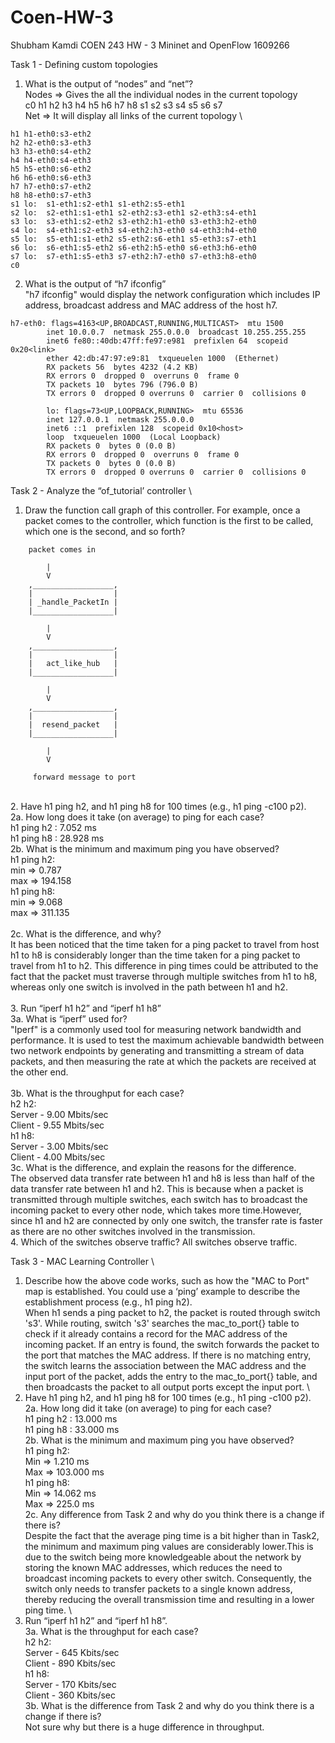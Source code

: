 # Coen-HW-3

Shubham Kamdi 
COEN 243 HW - 3
Mininet and OpenFlow
1609266

Task 1 - Defining custom topologies

1. What is the output of “nodes” and “net”? 
\
Nodes => Gives the all the individual nodes in the current topology 
\
c0 h1 h2 h3 h4 h5 h6 h7 h8 s1 s2 s3 s4 s5 s6 s7
\
Net => It will display all links of the current topology
\
```
h1 h1-eth0:s3-eth2
h2 h2-eth0:s3-eth3
h3 h3-eth0:s4-eth2
h4 h4-eth0:s4-eth3
h5 h5-eth0:s6-eth2
h6 h6-eth0:s6-eth3
h7 h7-eth0:s7-eth2
h8 h8-eth0:s7-eth3
s1 lo:  s1-eth1:s2-eth1 s1-eth2:s5-eth1
s2 lo:  s2-eth1:s1-eth1 s2-eth2:s3-eth1 s2-eth3:s4-eth1
s3 lo:  s3-eth1:s2-eth2 s3-eth2:h1-eth0 s3-eth3:h2-eth0
s4 lo:  s4-eth1:s2-eth3 s4-eth2:h3-eth0 s4-eth3:h4-eth0
s5 lo:  s5-eth1:s1-eth2 s5-eth2:s6-eth1 s5-eth3:s7-eth1
s6 lo:  s6-eth1:s5-eth2 s6-eth2:h5-eth0 s6-eth3:h6-eth0
s7 lo:  s7-eth1:s5-eth3 s7-eth2:h7-eth0 s7-eth3:h8-eth0
c0
```
2. What is the output of “h7 ifconfig”
\
"h7 ifconfig" would display the network configuration which includes IP address, broadcast address and MAC address of the host h7.
```
h7-eth0: flags=4163<UP,BROADCAST,RUNNING,MULTICAST>  mtu 1500
        inet 10.0.0.7  netmask 255.0.0.0  broadcast 10.255.255.255
        inet6 fe80::40db:47ff:fe97:e981  prefixlen 64  scopeid 0x20<link>
        ether 42:db:47:97:e9:81  txqueuelen 1000  (Ethernet)
        RX packets 56  bytes 4232 (4.2 KB)
        RX errors 0  dropped 0  overruns 0  frame 0
        TX packets 10  bytes 796 (796.0 B)
        TX errors 0  dropped 0 overruns 0  carrier 0  collisions 0
        
        lo: flags=73<UP,LOOPBACK,RUNNING>  mtu 65536
        inet 127.0.0.1  netmask 255.0.0.0
        inet6 ::1  prefixlen 128  scopeid 0x10<host>
        loop  txqueuelen 1000  (Local Loopback)
        RX packets 0  bytes 0 (0.0 B)
        RX errors 0  dropped 0  overruns 0  frame 0
        TX packets 0  bytes 0 (0.0 B)
        TX errors 0  dropped 0 overruns 0  carrier 0  collisions 0
```

Task 2 - Analyze the “of_tutorial’ controller
\
1. Draw the function call graph of this controller. For example, once a packet comes to the
controller, which function is the first to be called, which one is the second, and so forth?

```
	packet comes in
	
        |
        V
	,__________________,
	|                  |
	| _handle_PacketIn |
	|__________________|
	
	    |
	    V
	,__________________,
	|                  |
	|   act_like_hub   |   
	|__________________|
	
	    |
	    V
	,__________________,
	|                  |
	|  resend_packet   |
	|__________________|
		
	    |
	    V

     forward message to port
```
\
2. Have h1 ping h2, and h1 ping h8 for 100 times (e.g., h1 ping -c100 p2).
\
2a. How long does it take (on average) to ping for each case?
\
h1 ping h2 : 7.052 ms
\
h1 ping h8 : 28.928 ms 
\
2b.  What is the minimum and maximum ping you have observed?
\
h1 ping h2:
\
min =>  0.787
\
max => 194.158
\
h1 ping h8:
\
min => 9.068 
\
max => 311.135
\
\
2c. What is the difference, and why?
\
It has been noticed that the time taken for a ping packet to travel from host h1 to h8 is considerably longer than the time taken 
for a ping packet to travel from h1 to h2. This difference in ping times could be attributed to the fact that the packet must 
traverse through multiple switches from h1 to h8, whereas only one switch is involved in the path between h1 and h2.
\
\
3. Run “iperf h1 h2” and “iperf h1 h8”
\
3a. What is “iperf” used for?
\
"Iperf" is a commonly used tool for measuring network bandwidth and performance. It is used to test the maximum achievable bandwidth
between two network endpoints by generating and transmitting a stream of data packets, and then measuring the rate at which the packets
are received at the other end.
\
\
3b. What is the throughput for each case?\
h2 h2:\
Server - 9.00 Mbits/sec 
\
Client - 9.55 Mbits/sec 
\
h1 h8:\
Server - 3.00 Mbits/sec 
\
Client - 4.00 Mbits/sec 
\
3c. What is the difference, and explain the reasons for the difference. \
The observed data transfer rate between h1 and h8 is less than half of the data transfer rate between h1 and h2. This is because when a packet is transmitted through multiple switches, each switch has to broadcast the incoming packet to every other node, which takes more time.However, since h1 and h2 are connected by only one switch, the transfer rate is faster as there are no other switches involved in the transmission.
\
4. Which of the switches observe traffic? 
All switches observe traffic.

Task 3 - MAC Learning Controller
\
1. Describe how the above code works, such as how the "MAC to Port" map is established. You could use a ‘ping’ example to describe the establishment process (e.g., h1 ping h2). 
\
When h1 sends a ping packet to h2, the packet is routed through switch 's3'. While routing, switch 's3' searches the mac_to_port{} table to check if it already contains a record for the MAC address of the incoming packet. If an entry is found, the switch forwards the packet to the port that matches the MAC address. If there is no matching entry, the switch learns the association between the MAC address and the input port of the packet, adds the entry to the mac_to_port{} table, and then broadcasts the packet to all output ports except the input port.
\
2. Have h1 ping h2, and h1 ping h8 for 100 times (e.g., h1 ping -c100 p2). 
\
2a. How long did it take (on average) to ping for each case?
\
h1 ping h2 : 13.000  ms
\
h1 ping h8 : 33.000 ms
\
2b. What is the minimum and maximum ping you have observed? 
\
h1 ping h2:
\
Min => 1.210 ms
\
Max => 103.000 ms
\
h1 ping h8:
\
Min => 14.062 ms
\
Max => 225.0 ms
\
2c. Any difference from Task 2 and why do you think there is a change if there is?
\
Despite the fact that the average ping time is a bit higher than in Task2, the minimum and maximum ping values are considerably lower.This is due to the switch being more knowledgeable about the network by storing the known MAC addresses, which reduces the need to broadcast incoming packets to every other switch. Consequently, the switch only needs to transfer packets to a single known address, thereby reducing the overall transmission time and resulting in a lower ping time.
\
3. Run “iperf h1 h2” and “iperf h1 h8”.
\
3a. What is the throughput for each case?
\
h2 h2:
\
Server - 645 Kbits/sec
\
Client - 890 Kbits/sec
\
h1 h8:
\
Server - 170 Kbits/sec
\
Client - 360 Kbits/sec
\
3b. What is the difference from Task 2 and why do you think there is a change if
there is?
\
Not sure why but there is a huge difference in throughput. 

